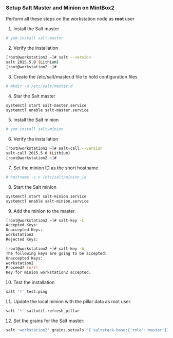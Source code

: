 
### Setup Salt Master and Minion on MintBox2

Perform all these steps on the workstation node as **root** user

1. Install the Salt master 

 ```bash
 # yum install salt-master
 ```

2. Verify the installation

 ```bash
 [root@workstation2 ~]# salt --version
 salt 2015.5.0 (Lithium)
 [root@workstation2 ~]# 
 ```

3. Create the /etc/salt/master.d file to hold configuration files

```bash
# mkdir -p /etc/salt/master.d
```

4. Star the Salt master
```bash
systemctl start salt-master.service
systemctl enable salt-master.service
```

5. Install the Salt minion

 ```bash
 # yum install salt-minion
 ```

6. Verify the installation

 ```bash
 [root@workstation2 ~]# salt-call --version
 salt-call 2015.5.0 (Lithium)
 [root@workstation2 ~]# 
 ```

7. Set the minion ID as the short hostname

 ```bash
 # hostname -s > /etc/salt/minion_id
 ```

8. Start the Salt minion 

 ```bash
 systemctl start salt-minion.service
 systemctl enable salt-minion.service
 ```

9. Add the minion to the master.

 ```bash
[root@workstation2 ~]# salt-key -L
Accepted Keys:
Unaccepted Keys:
workstation2
Rejected Keys:
```

 ```bash
[root@workstation2 ~]# salt-key -A 
The following keys are going to be accepted:
Unaccepted Keys:
workstation2
Proceed? [n/Y]  
Key for minion workstation2 accepted.
```

10. Test the installation

 ```bash
salt '*' test.ping
```

11. Update the local minion with the pillar data as root user.

 ```bash
 salt '*' saltutil.refresh_pillar
 ```

12. Set the grains for the Salt master:

 ```bash
 salt 'workstation2' grains.setvals "{'saltstack-base:{'role':'master'}}"
 ```
